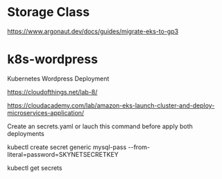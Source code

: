 # Storage Class
https://www.argonaut.dev/docs/guides/migrate-eks-to-gp3

# k8s-wordpress

Kubernetes Wordpress Deployment

https://cloudofthings.net/lab-8/

https://cloudacademy.com/lab/amazon-eks-launch-cluster-and-deploy-microservices-application/


Create an secrets.yaml or lauch this command before apply both deployments

kubectl create secret generic mysql-pass --from-literal=password=SKYNETSECRETKEY

kubectl get secrets



